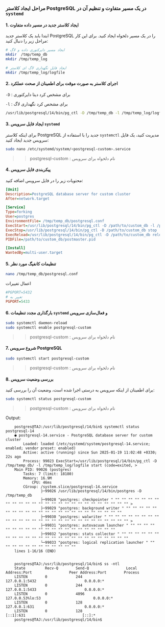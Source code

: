 ### مراحل ایجاد کلاستر PostgreSQL در یک مسیر متفاوت و تنظیم آن در `systemd`

#### 1. ایجاد کلاستر جدید در مسیر داده متفاوت

ابتدا باید یک کلاستر جدید PostgreSQL را در یک مسیر دلخواه ایجاد کنید. برای این کار مراحل زیر را دنبال کنید:

```bash
# ایجاد مسیر دایرکتوری داده و لاگ
mkdir  /tmp/temp_db
mkdir /tmp/temp_log

# ایجاد فایل نگهداری لاگ ای کلاستر
mkdir /tmp/temp_log/logfile
```

#### 2. اجرای کلاستر به صورت موقت برای اطمینان از صحت عملکرد
`-D` : برای مشخص کرد دیتا دایرکتوری

`-l` : برای مشحص کرد نگهداری لاگ 
```bash
/usr/lib/postgresql/14/bin/pg_ctl -D /tmp/temp_db -l /tmp/temp_log/logfile start
```

#### 3. ایجاد فایل سرویس `systemd`

برای اینکه کلاستر PostgreSQL جدید را با استفاده از `systemctl` مدیریت کنید، یک فایل سرویس جدید ایجاد کنید:

```bash
sudo nano /etc/systemd/system/<postgresql-custom>.service
```
>> postgresql-custom : نام دلخواه برای سرویس

#### 4. پیکربندی فایل سرویس

محتویات زیر را در فایل سرویس اضافه کنید:

```ini
[Unit]
Description=PostgreSQL database server for custom cluster
After=network.target

[Service]
Type=forking
User=postgres
EnvironmentFile= /tmp/temp_db/postgresql.conf
ExecStart=/usr/lib/postgresql/14/bin/pg_ctl -D /path/to/custom_db -l /path/to/custom_log/logfile start
ExecStop=/usr/lib/postgresql/14/bin/pg_ctl -D /path/to/custom_db stop
ExecReload=/usr/lib/postgresql/14/bin/pg_ctl -D /path/to/custom_db reload
PIDFile=/path/to/custom_db/postmaster.pid

[Install]
WantedBy=multi-user.target
```

#### 5. تنظیمات کانفیگ مورد نظر


```bash
nano /tmp/temp_db/postgresql.conf
```

اعمال تغییرات
```ini
#PGPORT=5432   
# تغییر به 
PGPORT=5433
```

#### 6. بارگذاری مجدد تنظیمات `systemd` و فعال‌سازی سرویس

```bash
sudo systemctl daemon-reload
sudo systemctl enable postgresql-custom
```
>> postgresql-custom : نام دلخواه برای سرویس


#### 7. شروع سرویس PostgreSQL

```bash
sudo systemctl start postgresql-custom
```
>> postgresql-custom : نام دلخواه برای سرویس


#### 8. بررسی وضعیت سرویس

برای اطمینان از اینکه سرویس به درستی اجرا شده است، وضعیت آن را بررسی کنید:

```bash
sudo systemctl status postgresql-custom
```
>> postgresql-custom : نام دلخواه برای سرویس



Output:

        postgres@TAJ:/usr/lib/postgresql/14/bin$ systemctl status postgresql-14
        ● postgresql-14.service - PostgreSQL database server for custom cluster
            Loaded: loaded (/etc/systemd/system/postgresql-14.service; enabled; vendor preset: enabled)
            Active: active (running) since Sun 2025-01-19 11:02:48 +0330; 22s ago
            Process: 99023 ExecStart=/usr/lib/postgresql/14/bin/pg_ctl -D /tmp/temp_db/ -l /tmp/temp_log/logfile start (code=exited, >
        Main PID: 99026 (postgres)
            Tasks: 7 (limit: 18180)
            Memory: 16.9M
                CPU: 46ms
            CGroup: /system.slice/postgresql-14.service
                    ├─99026 /usr/lib/postgresql/14/bin/postgres -D /tmp/temp_db
                    ├─99028 "postgres: checkpointer " "" "" "" "" "" "" "" "" "" "" "" "" "" "" "" "" "" "" "" "" "" "" "" "" "" "" >
                    ├─99029 "postgres: background writer " "" "" "" "" "" "" "" "" "" "" "" "" "" "" "" "" "" "" "" "" "" "" ""
                    ├─99030 "postgres: walwriter " "" "" "" "" "" "" "" "" "" "" "" "" "" "" "" "" "" "" "" "" "" "" "" "" "" "" "" >
                    ├─99031 "postgres: autovacuum launcher " "" "" "" "" "" "" "" "" "" "" "" "" "" "" "" "" "" "" "" "" ""
                    ├─99032 "postgres: stats collector " "" "" "" "" "" "" "" "" "" "" "" "" "" "" "" "" "" "" "" "" "" "" "" "" ""
                    └─99033 "postgres: logical replication launcher " "" "" "" "" "" "" "" "" "" "" "" ""
        lines 1-16/16 (END)


        postgres@TAJ:/usr/lib/postgresql/14/bin$ ss -ntl
        State         Recv-Q        Send-Q                 Local Address:Port                 Peer Address:Port        Process        
        LISTEN        0             244                        127.0.0.1:5432                      0.0.0.0:*                          
        LISTEN        0             244                        127.0.0.1:5433                      0.0.0.0:*                          
        LISTEN        0             4096                   127.0.0.53%lo:53                        0.0.0.0:*                          
        LISTEN        0             128                        127.0.0.1:631                       0.0.0.0:*                          
        LISTEN        0             128                            [::1]:631                          [::]:*                          
        postgres@TAJ:/usr/lib/postgresql/14/bin$ 
